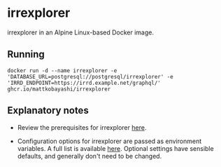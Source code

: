 # irrexplorer

irrexplorer in an Alpine Linux-based Docker image.

## Running

`docker run -d --name irrexplorer -e 'DATABASE_URL=postgresql://postgresql/irrexplorer' -e 'IRRD_ENDPOINT=https://irrd.example.net/graphql/' ghcr.io/mattkobayashi/irrexplorer`

## Explanatory notes

- Review the prerequisites for irrexplorer [here](https://github.com/NLNOG/irrexplorer#requirements).

- Configuration options for irrexplorer are passed as environment variables. A full list is available [here](https://github.com/NLNOG/irrexplorer#configuration). Optional settings have sensible defaults, and generally don't need to be changed.
